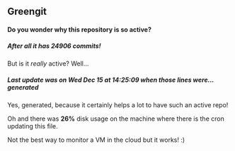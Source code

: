 ## Greengit

#### Do you wonder why this repository is so active?

##### After all it has 24906 commits!

But is it *really* active? Well...

##### Last update was on Wed Dec 15 at 14:25:09 when those lines were... generated

Yes, generated, because it certainly helps a lot to have such an active repo!

Oh and there was **26%** disk usage on the machine
where there is the cron updating this file.

Not the best way to monitor a VM in the cloud but it works! :)
